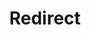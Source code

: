 ﻿---
layout: src/layouts/Redirect.astro
title: Redirect
redirect: https://octopus.com/docs/security/octopus-tentacle-communication
pubDate:  2023-01-01
navSearch: false
navSitemap: false
navMenu: false
---
